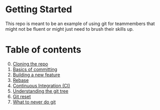 # Getting Started
This repo is meant to be an example of using git for teammembers that might not be fluent or might just need to brush their skills up.


# Table of contents

0. [Cloning the repo](0.%20Cloning%20the%20repo/README.md)
1. [Basics of committing](1.%20Basics%20of%20committing/README.md)
2. [Building a new feature](2.%20Building%20anew%20feature/README.md)
3. [Rebase](3.%20Rebase/README.md)
4. [Continuous Integration (CI)](4.%20Continuous%20Integration%20(CI)/README.md)
5. [Understanding the git tree](5.%20Understanding%20the%20git%20tree/README.md)
6. [Git reset](6.%20Git%20reset/README.md)
7. [What to never do git](7.%20What%20to%20never%20do%20git/README.md)
